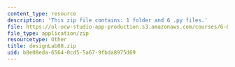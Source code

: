 ```yaml
---
content_type: resource
description: 'This zip file contains: 1 folder and 6 .py files.'
file: https://ol-ocw-studio-app-production.s3.amazonaws.com/courses/6-01sc-introduction-to-electrical-engineering-and-computer-science-i-spring-2011/b8e08eda65640cd55a679fbda8975d69_designLab08.zip
file_type: application/zip
resourcetype: Other
title: designLab08.zip
uid: b8e08eda-6564-0cd5-5a67-9fbda8975d69
---
```

